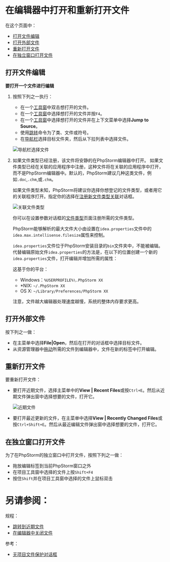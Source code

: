 # 在编辑器中打开和重新打开文件

在这个页面中：

* [打开文件编辑](#打开文件编辑)
* [打开外部文件](#打开外部文件)
* [重新打开文件](#重新打开文件)
* [在独立窗口打开文件](#在独立窗口打开文件)


## <span id='打开文件编辑'>打开文件编辑</span>

**要打开一个文件进行编辑**

1. 按照下列之一执行：
    * 在一个[工具窗](/参考/工具窗参考/README.md)中双击想打开的文件。
    * 在一个[工具窗](/参考/工具窗参考/README.md)中选择想打开的文件并按`F4`。
    * 在一个[工具窗](/参考/工具窗参考/README.md)中选择想打开的文件并在上下文菜单中选择**Jump to Source**。
    * 使用[跳转](/如何使用/常规指南/浏览源代码/根据名称跳转到类、文件或符号.md)命令为了类、文件或符号。
    * 在[导航栏](/如何使用/常规指南/用户界面引导/导航栏.md)选择目标文件夹，然后从下拉列表中选择文件。

    ![导航栏选择文件](http://image.jellychen.cn/uploads/2016/10/ps_navbar.png)

2. 如果文件类型已经注册，该文件将安静的在PhpStorm编辑器中打开。
    如果文件类型已经在关联的应用程序中注册，这种文件将在关联的应用程序中打开，而不是PhpStorm编辑器中。默认的，PhpStorm建议几种这类文件，例如`.doc`,`.chm`,或`.chm`。
    
    如果文件类型未知，PhpStorm将建议你选择你想登记的文件类型，或者用它的关联程序打开。指定你的选择在[注册新文件类型关联](/参考/对话框/注册新文件类型关联对话框.md)对话框。
    
    ![关联文件类型](http://image.jellychen.cn/uploads/2016/10/php_storm_register_file_type.png)
    
    你可以在设置参数对话框的[文件类型](/参考/设置参数对话框/编辑器/文件类型/README.md)页面注册所需的文件类型。
    
    PhpStorm能够解析的最大文件大小由设置在`idea.properties`文件中的`idea.max.intellisense.filesize`属性来控制。
    
    `idea.properties`文件位于PhpStorm安装目录的`bin`文件夹中，不能被编辑。代替编辑原始文件`idea.properties`的方法是，在以下的位置创建一个新的`idea.properties`文件，打开编辑并增加所需的属性：
    
    这基于你的平台：
    
    * Windows：`%USERPROFILE%\.PhpStorm XX`
    * \*NIX: `~/.PhpStorm XX`
    * OS X: `~/Library/Preferences/PhpStorm XX`
    
    注意，文件越大编辑器处理速度越慢，系统的整体内存要求更高。
    
    
## <span id='打开外部文件'>打开外部文件</span>

按下列之一做：

* 在主菜单中选择**File\|Open**，然后在打开的对话框中选择目标文件。
* 从资源管理器中[拖动](/如何使用/常规指南/在PhpStorm和文件管理器之间复制粘贴.md)所需的文件到编辑器中，文件在新的标签中打开编辑。


## <span id='重新打开文件'>重新打开文件</span>

要重新打开文件：

* 要打开近期文件，选择主菜单中的**View | Recent Files**或按`Ctrl+E`。然后从近期文件弹出窗中选择想要的文件，打开它。
    
    ![近期文件](http://image.jellychen.cn/uploads/2016/10/ps_recentFiles.png)
    
* 要打开最近更新的文件，在主菜单中选择**View | Recently Changed Files**或按`Ctrl+Shift+E`。然后从最近编辑文件弹出窗中选择想要的文件，打开它。

## <span id='在独立窗口打开文件'>在独立窗口打开文件</span>

为了在PhpStorm的独立窗口中打开文件，按照下列之一做：

* 拖放编辑标签到当前PhpStorm窗口之外
* 在项目工具窗中选择的文件上按`Shift+F4`
* 按住`Shift`并在项目工具窗中选择的文件上鼠标双击



# 另请参阅：

规程：

* [跳转到近期文件](/如何使用/常规指南/浏览源代码/跳转到近期文件.md)
* [在编辑器中关闭文件](/如何使用/常规指南/PhpStorm编辑器/基础编辑规程/在编辑器中关闭文件.md)

参考：

* [无项目文件保护对话框](/参考/对话框/无项目文件保护对话框.md)